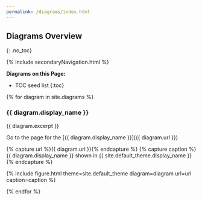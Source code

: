 ```yaml
---
permalink: /diagrams/index.html
---
```

## Diagrams Overview
{: .no_toc}

{% include secondaryNavigation.html %}

**Diagrams on this Page:**

* TOC seed list
{:toc}

{% for diagram in site.diagrams %}

### {{ diagram.display_name }}

{{ diagram.excerpt }}

Go to the page for the [{{ diagram.display_name }}]({{ diagram.url }})

{% capture url %}{{ diagram.url }}{% endcapture %}
{% capture caption %}{{ diagram.display_name }} shown in {{ site.default_theme.display_name }}{% endcapture %}

{% include figure.html theme=site.default_theme diagram=diagram url=url caption=caption %}

{% endfor %}
